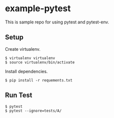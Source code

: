 # example-pytest

This is sample repo for using pytest and pytest-env.

## Setup

Create virtualenv.

```$xslt
$ virtualenv virtualenv
$ source virtualenv/bin/activate
```

Install dependencies.

```$xslt
$ pip install -r requements.txt
```

## Run Test

```$xslt
$ pytest
$ pytest --ignore=tests/A/
```
